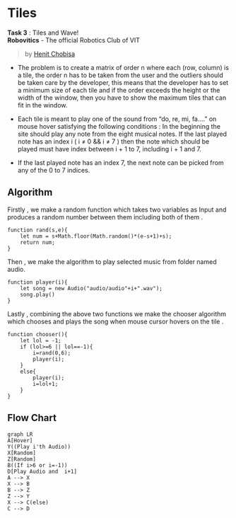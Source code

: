 # Tiles
**Task 3** : Tiles and Wave! <br />
**Robovitics** - The official Robotics Club of VIT

> by [Henit Chobisa](https://github.com/henit-chobisa)

 - The problem is to create a matrix of order n where each (row, column) is a tile, the order n has
to be taken from the user and the outliers should be taken care by the developer, this means
that the developer has to set a minimum size of each tile and if the order exceeds the height
or the width of the window, then you have to show the maximum tiles that can fit in the
window.

 - Each tile is meant to play one of the sound from “do, re, mi, fa….” on mouse hover satisfying
the following conditions :
In the beginning the site should play any note from the eight musical notes.
If the last played note has an index i ( i ≠ 0 && i ≠ 7 ) then the note which should be played
must have index between i + 1 to 7, including i + 1 and 7.

 - If the last played note has an index 7, the next note can be picked from any of the 0 to 7
indices.
 
 

## Algorithm
Firstly , we make a random function which takes two variables as Input and produces a random number between them including both of them .

    function rand(s,e){
        let num = s+Math.floor(Math.random()*(e-s+1)+s);
        return num;
    }

Then , we make the algorithm to play selected music from folder named audio.

    function player(i){
        let song = new Audio("audio/audio"+i+".wav");
        song.play()
    }
  Lastly , combining the above two functions we make the chooser algorithm which chooses and plays the song when mouse cursor hovers on the tile .
  

    function chooser(){
        let lol = -1;
        if (lol>=6 || lol==-1){
            i=rand(0,6);
            player(i);
        }
        else{
            player(i);
            i=lol+1;
        }
    }


## Flow Chart

```mermaid
graph LR
A[Hover]
Y((Play i'th Audio))
X[Random]
Z[Random]
B((If i>6 or i=-1))
D[Play Audio and  i+1]
A --> X
X --> B
B --> Z
Z --> Y
X --> C(else)
C --> D
```
